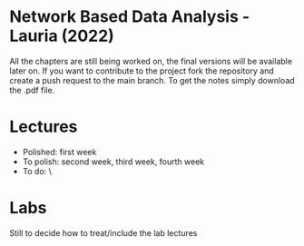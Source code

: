 # Network Based Data Analysis - Lauria (2022)
All the chapters are still being worked on, the final versions will be available later on.
If you want to contribute to the project fork the repository and create a push request to the main branch.
To get the notes simply download the .pdf file.

# Lectures
* Polished: first week
* To polish: second week, third week, fourth week
* To do: \\

# Labs 
Still to decide how to treat/include the lab lectures
